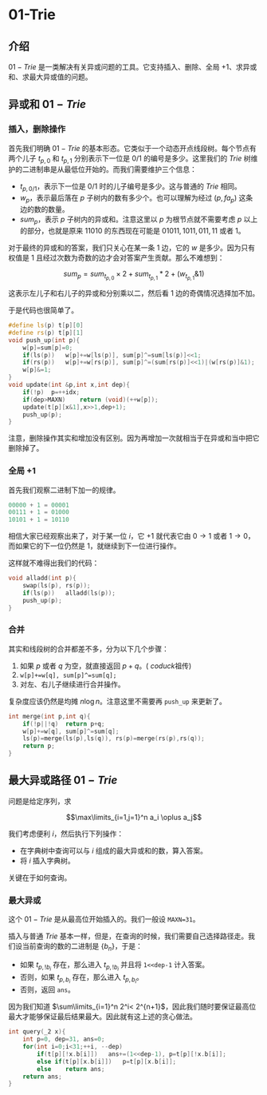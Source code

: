 # 01-Trie

## 介绍

$01-Trie$ 是一类解决有关异或问题的工具。它支持插入、删除、全局 $+1$、求异或和、求最大异或值的问题。

## 异或和 $01-Trie$

### 插入，删除操作

首先我们明确 $01-Trie$ 的基本形态。它类似于一个动态开点线段树。每个节点有两个儿子 $t_{p,0}$ 和 $t_{p,1}$ 分别表示下一位是 $0/1$ 的编号是多少。这里我们的 $Trie$ 树维护的二进制串是从最低位开始的。而我们需要维护三个信息：

- $t_{p,0/1}$，表示下一位是 $0/1$ 时的儿子编号是多少。这与普通的 $Trie$ 相同。
- $w_p$，表示最后落在 $p$ 子树内的数有多少个。也可以理解为经过 $(p,fa_p)$ 这条边的数的数量。
- $sum_p$，表示 $p$ 子树内的异或和。注意这里以 $p$ 为根节点就不需要考虑 $p$ 以上的部分，也就是原来 $11010$ 的东西现在可能是 $01011,1011,011,11$ 或者 $1$。

对于最终的异或和的答案，我们只关心在某一条 $1$ 边，它的 $w$ 是多少。因为只有权值是 $1$ 且经过次数为奇数的边才会对答案产生贡献。那么不难想到：

$$sum_{p}=sum_{t_{p,0}}\times2+sum_{t_{p,1}}*2+(w_{t_{p,1}}\&1)$$

这表示左儿子和右儿子的异或和分别乘以二，然后看 $1$ 边的奇偶情况选择加不加。

于是代码也很简单了。

```cpp
#define ls(p) t[p][0]
#define rs(p) t[p][1]
void push_up(int p){
	w[p]=sum[p]=0;
	if(ls(p))	w[p]+=w[ls(p)], sum[p]^=sum[ls(p)]<<1;
	if(rs(p))	w[p]+=w[rs(p)], sum[p]^=(sum[rs(p)]<<1)|(w[rs(p)]&1);
	w[p]&=1;
}
void update(int &p,int x,int dep){
	if(!p)	p=++idx;
	if(dep>MAXN)	return (void)(++w[p]);
	update(t[p][x&1],x>>1,dep+1);
	push_up(p);
}
```

注意，删除操作其实和增加没有区别。因为再增加一次就相当于在异或和当中把它删除掉了。

### 全局 $+1$

首先我们观察二进制下加一的规律。

```cpp
00000 + 1 = 00001
00111 + 1 = 01000
10101 + 1 = 10110
```

相信大家已经观察出来了，对于某一位 $i$，它 $+1$ 就代表它由 $0\to 1$ 或者 $1\to 0$，而如果它的下一位仍然是 $1$，就继续到下一位进行操作。

这样就不难得出我们的代码：

```cpp
void alladd(int p){
	swap(ls(p), rs(p));
	if(ls(p))	alladd(ls(p));
	push_up(p);
}
```

### 合并

其实和线段树的合并都差不多，分为以下几个步骤：

1. 如果 $p$ 或者 $q$ 为空，就直接返回 $p+q$。( $coduck$祖传)
2. `w[p]+=w[q], sum[p]^=sum[q];`
3. 对左、右儿子继续进行合并操作。

复杂度应该仍然是均摊 $n\log n$。注意这里不需要再 `push_up` 来更新了。

```cpp
int merge(int p,int q){
	if(!p||!q)	return p+q;
	w[p]+=w[q], sum[p]^=sum[q];
	ls(p)=merge(ls(p),ls(q)), rs(p)=merge(rs(p),rs(q));
	return p;
}
```

## 最大异或路径 $01-Trie$

问题是给定序列，求

$$\max\limits_{i=1,j=1}^n a_i \oplus a_j$$

我们考虑便利 $i$，然后执行下列操作：

- 在字典树中查询可以与 $i$ 组成的最大异或和的数，算入答案。
- 将 $i$ 插入字典树。

关键在于如何查询。

### 最大异或

这个 $01-Trie$ 是从最高位开始插入的。我们一般设 `MAXN=31`。

插入与普通 $Trie$ 基本一样，但是，在查询的时候，我们需要自己选择路径走。我们设当前查询的数的二进制是 $\{b_n\}$，于是：

- 如果 $t_{p,!b_i}$ 存在，那么进入 $t_{p,!b_i}$ 并且将 `1<<dep-1` 计入答案。
- 否则，如果 $t_{p,b_i}$ 存在，那么进入 $t_{p,b_i}$。
- 否则，返回 `ans`。

因为我们知道 $\sum\limits_{i=1}^n 2^i< 2^{n+1}$，因此我们随时要保证最高位最大才能够保证最后结果最大。因此就有这上述的贪心做法。

```cpp
int query(_2 x){
	int p=0, dep=31, ans=0;
	for(int i=0;i<31;++i, --dep)
		if(t[p][!x.b[i]])	ans+=(1<<dep-1), p=t[p][!x.b[i]];
		else if(t[p][x.b[i]])	p=t[p][x.b[i]];
		else	return ans;
	return ans;	
}
```